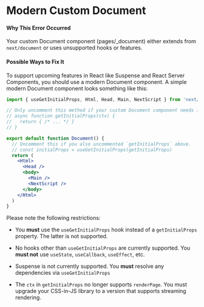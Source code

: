 # Modern Custom Document

#### Why This Error Occurred

Your custom Document component (pages/\_document) either extends from `next/document` or uses unsupported hooks or features.

#### Possible Ways to Fix It

To support upcoming features in React like Suspense and React Server Components, you should use a modern Document component. A
simple modern Document component looks something like this:

```jsx
import { useGetInitialProps, Html, Head, Main, NextScript } from 'next/document'

// Only uncomment this method if your custom Document component needs it.
// async function getInitialProps(ctx) {
//   return { /* ... */ }
// }

export default function Document() {
  // Uncomment this if you also uncommented `getInitialProps` above.
  // const initialProps = useGetInitialProps(getInitialProps)
  return (
    <Html>
      <Head />
      <body>
        <Main />
        <NextScript />
      </body>
    </Html>
  )
}
```

Please note the following restrictions:

- You **must** use the `useGetInitialProps` hook instead of a `getInitialProps` property. The latter is not supported.

- No hooks other than `useGetInitialProps` are currently supported. You **must not** use `useState`, `useCallback`, `useEffect`, etc.

- Suspense is not currently supported. You **must** resolve any dependencies via `useGetInitialProps`

- The `ctx` in `getInitialProps` no longer supports `renderPage`. You must upgrade your CSS-in-JS library to a version that supports streaming rendering.
